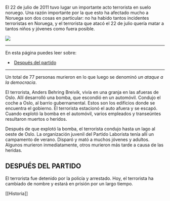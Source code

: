 El 22 de julio de 2011 tuvo lugar un importante acto terrorista en suelo noruego. Una razón importante por la que esto ha afectado mucho a Noruega son dos cosas en particular: no ha habido tantos incidentes terroristas en Noruega, y el terrorista que atacó el 22 de julio quería matar a tantos niños y jóvenes como fuera posible.

![](https://cdn.kursoria.no/pensum/elements/-_edwsqa.jpg)

---

En esta página puedes leer sobre:

-    [Después del partido](#despu%C3%A9s-del-partido)

---

Un total de 77 personas murieron en lo que luego se denominó _un ataque a la democracia_.

El terrorista, Anders Behring Breivik, vivía en una granja en las afueras de Oslo. Allí desarrolló una bomba, que escondió en un automóvil. Condujo el coche a Oslo, al barrio gubernamental. Estos son los edificios donde se encuentra el gobierno. El terrorista estacionó el auto afuera y se escapó. Cuando explotó la bomba en el automóvil, varios empleados y transeúntes resultaron muertos o heridos.

Después de que explotó la bomba, el terrorista condujo hasta un lago al oeste de Oslo. La organización juvenil del Partido Laborista tenía allí un campamento de verano. Disparó y mató a muchos jóvenes y adultos. Algunos murieron inmediatamente, otros murieron más tarde a causa de las heridas.

## DESPUÉS DEL PARTIDO

El terrorista fue detenido por la policía y arrestado. Hoy, el terrorista ha cambiado de nombre y estará en prisión por un largo tiempo.

[[Historia]]

